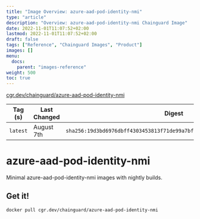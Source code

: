 ```yaml
---
title: "Image Overview: azure-aad-pod-identity-nmi"
type: "article"
description: "Overview: azure-aad-pod-identity-nmi Chainguard Image"
date: 2022-11-01T11:07:52+02:00
lastmod: 2022-11-01T11:07:52+02:00
draft: false
tags: ["Reference", "Chainguard Images", "Product"]
images: []
menu:
  docs:
    parent: "images-reference"
weight: 500
toc: true
---
```


[cgr.dev/chainguard/azure-aad-pod-identity-nmi](https://github.com/chainguard-images/images/tree/main/images/azure-aad-pod-identity-nmi)

| Tag (s)   | Last Changed | Digest                                                                    |
|-----------|--------------|---------------------------------------------------------------------------|
|  `latest` | August 7th   | `sha256:19d3bd6976dbff4303453813f71de99a7bf92d2e2fd5892ffb22a6c72b51557f` |

# azure-aad-pod-identity-nmi

Minimal azure-aad-pod-identity-nmi images with nightly builds.

## Get it!

```shell
docker pull cgr.dev/chainguard/azure-aad-pod-identity-nmi
```
